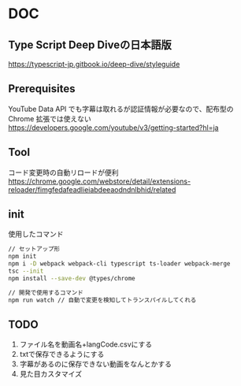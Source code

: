 # DOC

## Type Script Deep Diveの日本語版
https://typescript-jp.gitbook.io/deep-dive/styleguide

## Prerequisites
YouTube Data API でも字幕は取れるが認証情報が必要なので、配布型の Chrome 拡張では使えない  
https://developers.google.com/youtube/v3/getting-started?hl=ja

## Tool
コード変更時の自動リロードが便利
https://chrome.google.com/webstore/detail/extensions-reloader/fimgfedafeadlieiabdeeaodndnlbhid/related


## init
使用したコマンド
```sh
// セットアップ形
npm init
npm i -D webpack webpack-cli typescript ts-loader webpack-merge
tsc --init
npm install --save-dev @types/chrome

// 開発で使用するコマンド
npm run watch // 自動で変更を検知してトランスパイルしてくれる
```

## TODO

1. ファイル名を動画名+langCode.csvにする
2. txtで保存できるようにする
3. 字幕があるのに保存できない動画をなんとかする
4. 見た目カスタマイズ
